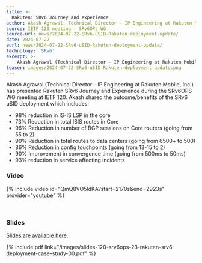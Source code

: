```yaml
---
title: >-
  Rakuten: SRv6 Journey and experience
author: Akash Agrawal, Technical Director – IP Engineering at Rakuten Mobile, Inc.
source: IETF 120 meeting - SRv6OPs WG
source-url: news/2024-07-22-SRv6-uSID-Rakuten-deployment-update/
date: 2024-07-22
eurl: news/2024-07-22-SRv6-uSID-Rakuten-deployment-update/
technology: 'SRv6'
excerpt: >-
    Akash Agrawal (Technical Director – IP Engineering at Rakuten Mobile, Inc.) has presented Rakuten SRv6 Journey and Experience during the SRv6OPS WG meeting at IETF 120.
teaser: images/2024-07-22-SRv6-uSID-Rakuten-deployment-update.png
---
```


Akash Agrawal (Technical Director – IP Engineering at Rakuten Mobile, Inc.) has presented Rakuten SRv6 Journey and Experience during the SRv6OPS WG meeting at IETF 120.
Akash shared the outcome/benefits of the SRv6 uSID deployment which includes:
- 98% reduction in IS-IS LSP in the core
- 73% Reduction in total ISIS routes in Core
- 96% Reduction in number of BGP sessions on Core routers (going from 55 to 2)
- 90% Reduction in total routes to data centers (going from 6500+ to 500)
- 86% Reduction in config touchpoints (going from 13-15 to 2)
- 90% Improvement in convergence time (going from 500ms to 50ms)
- 93% reduction in service affecting incidents

### Video

{% include video id="QmQ8VO5ldKA?start=2170s&end=2923s" provider="youtube" %}

&nbsp;

### Slides

[Slides are available here](https://datatracker.ietf.org/meeting/120/materials/slides-120-srv6ops-23-rakuten-srv6-deployment-case-study).

{% include pdf link="/images/slides-120-srv6ops-23-rakuten-srv6-deployment-case-study-00.pdf" %}